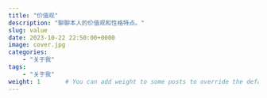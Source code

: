 ```yaml
---
title: "价值观"
description: "聊聊本人的价值观和性格特点。"
slug: value
date: 2023-10-22 22:50:00+0000
image: cover.jpg
categories:
    - "关于我"
tags:
    - "关于我"
weight: 1       # You can add weight to some posts to override the default sorting (date descending)
---
```


